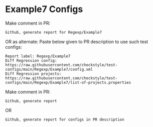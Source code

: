# Example7 Configs
Make comment in PR:
```
Github, generate report for Regexp/Example7
```
OR as alternate:
Paste below given to PR description to use such test configs:
```
Report label: Regexp/Example7
Diff Regression config: https://raw.githubusercontent.com/checkstyle/test-configs/main/Regexp/Example7/config.xml
Diff Regression projects: https://raw.githubusercontent.com/checkstyle/test-configs/main/Regexp/Example7/list-of-projects.properties
```
Make comment in PR:
```
Github, generate report
```
OR
```
Github, generate report for configs in PR description
```
